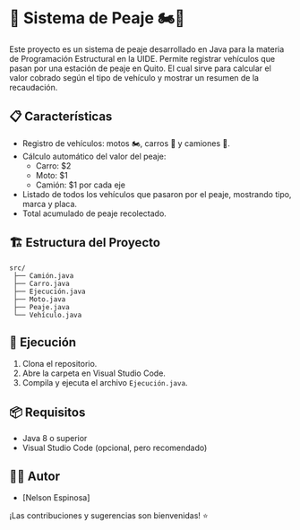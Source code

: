 # 🚗 Sistema de Peaje 🏍️🚚

Este proyecto es un sistema de peaje desarrollado en Java para la materia de Programación Estructural en la UIDE. Permite registrar vehículos que pasan por una estación de peaje en Quito.
El cual sirve para calcular el valor cobrado según el tipo de vehículo y mostrar un resumen de la recaudación.

## 📋 Características

- Registro de vehículos: motos 🏍️, carros 🚗 y camiones 🚚.
- Cálculo automático del valor del peaje:
  - Carro: $2
  - Moto: $1
  - Camión: $1 por cada eje
- Listado de todos los vehículos que pasaron por el peaje, mostrando tipo, marca y placa.
- Total acumulado de peaje recolectado.

## 🏗️ Estructura del Proyecto

```
src/
 ├── Camión.java
 ├── Carro.java
 ├── Ejecución.java
 ├── Moto.java
 ├── Peaje.java
 └── Vehículo.java
```

## 🚀 Ejecución

1. Clona el repositorio.
2. Abre la carpeta en Visual Studio Code.
3. Compila y ejecuta el archivo `Ejecución.java`.

## 📦 Requisitos

- Java 8 o superior
- Visual Studio Code (opcional, pero recomendado)

## 👨‍💻 Autor

- [Nelson Espinosa]

¡Las contribuciones y sugerencias son bienvenidas! ⭐